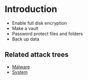 # Introduction

* Enable full disk encryption
* Make a vault
* Password protect files and folders
* Back up data

## Related attack trees

* [Malware](attack-trees:docs/malware/README)
* [System](attack-trees:docs/system/README)
